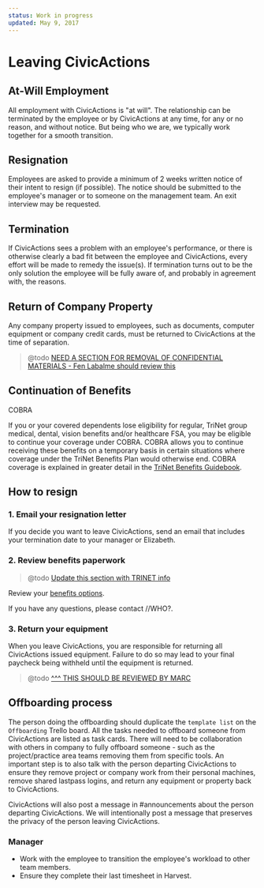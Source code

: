 ```yaml
---
status: Work in progress
updated: May 9, 2017
---
```


# Leaving CivicActions

## At-Will Employment

All employment with CivicActions is "at will". The relationship can be terminated by the employee or by CivicActions at any time, for any or no reason, and without notice. But being who we are, we typically work together for a smooth transition.

## Resignation

Employees are asked to provide a minimum of 2 weeks written notice of their intent to resign (if possible). The notice should be submitted to the employee's manager or to someone on the management team. An exit interview may be requested.

## Termination

If CivicActions sees a problem with an employee's performance, or there is otherwise clearly a bad fit between the employee and CivicActions, every effort will be made to remedy the issue(s). If termination turns out to be the only solution the employee will be fully aware of, and probably in agreement with, the reasons.

## Return of Company Property

Any company property issued to employees, such as documents, computer equipment or company credit cards, must be returned to CivicActions at the time of separation.

> @todo [NEED A SECTION FOR REMOVAL OF CONFIDENTIAL MATERIALS - Fen Labalme should review this](https://trello.com/c/202JIGqx/83-leaving-civicactions-add-section-for-removal-of-confidential-materials)

## Continuation of Benefits

COBRA

If you or your covered dependents lose eligibility for regular, TriNet group medical, dental, vision benefits and/or healthcare FSA, you may be eligible to continue your coverage under COBRA. COBRA allows you to continue receiving these benefits on a temporary basis in certain situations where coverage under the TriNet Benefits Plan would otherwise end. COBRA coverage is explained in greater detail in the [TriNet Benefits Guidebook](https://www.hrpassport.com/extranet/benefits/benefit_guide/TriNet-Benefit-Guidebook_2017_Q1.pdf).

## How to resign

### 1. Email your resignation letter

If you decide you want to leave CivicActions, send an email that includes your termination date to your manager or Elizabeth.

### 2. Review benefits paperwork

> @todo [Update this section with TRINET info](https://trello.com/c/s9D5SZfS/84-leaving-civications-update-review-benefits-paperwork-with-trinet-language)

Review your [benefits options](https://docs.google.com/document/d/1fuPxdhSY4YCYQvTFhjmjtLpRK8_ophZnFA9hsK8zftA/edit).

If you have any questions, please contact //WHO?.

### 3. Return your equipment

When you leave CivicActions, you are responsible for returning all CivicActions issued equipment. Failure to do so may lead to your final paycheck being withheld until the equipment is returned.

> @todo [^^^ THIS SHOULD BE REVIEWED BY MARC](https://trello.com/c/287hCpDJ/85-leaving-civicactions-review-and-update-return-your-equipment)

## Offboarding process

The person doing the offboarding should duplicate the `template list` on the `Offboarding` Trello board. All the tasks needed to offboard someone from CivicActions are listed as task cards. There will need to be collaboration with others in company to fully offboard someone - such as the project/practice area teams removing them from specific tools. An important step is to also talk with the person departing CivicActions to ensure they remove project or company work from their personal machines, remove shared lastpass logins, and return any equipment or property back to CivicActions.

CivicActions will also post a message in #announcements about the person departing CivicActions. We will intentionally post a message that preserves the privacy of the person leaving CivicActions.

### Manager

- Work with the employee to transition the employee's workload to other team members.
- Ensure they complete their last timesheet in Harvest.
